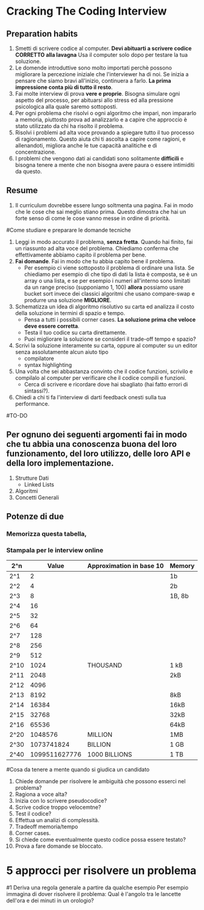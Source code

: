 # Cracking The Coding Interview


## Preparation habits

1.  Smetti di scrivere codice al computer. **Devi abituarti a scrivere codice CORRETTO alla lavagna** Usa il computer solo dopo per testare la tua soluzione. 
2. Le domende introduttive sono molto importati perchè possono migliorare la percezione iniziale che  l'interviewer ha di noi. Se inizia a pensare che siamo bravi all'inizio, continuera a farlo. **La prima impressione conta più di tutto il resto**.
3. Fai molte interview di prova **vere e proprie**. Bisogna simulare ogni aspetto del processo, per abituarsi allo stress ed alla pressione psicologica alla quale saremo sottoposti.
4. Per ogni problema che risolvi o ogni algoritmo che impari, non impararlo a memoria, piuttosto prova ad analizzarlo e a capire che approccio è stato utilizzato da chi ha risolto il problema.
5. Risolvi i problemi ad alta voce provando a spiegare tutto il tuo processo di ragionamento. Questo aiuta chi ti ascolta a capire come ragioni, e allenandoti, migliora anche le tue capacità analitiche e di concentrazione.
6. I problemi che vengono dati ai candidati sono solitamente **difficili** e bisogna tenere a mente che non bisogna avere paura o essere intimiditi da questo. 


## Resume 
1. Il curriculum dovrebbe essere lungo soltmenta una pagina. Fai in modo che le cose che sai meglio stiano prima. Questo dimostra che hai un forte senso di come le cose vanno messe in ordine di priorità.


#Come studiare e preparare le domande tecniche

1. Leggi in modo accurato il problema, **senza fretta**. Quando hai finito, fai un riassunto ad alta voce del problema. Chiediamo conferma che effettivamente abbiamo capito il problema per bene.
2. **Fai domande**. Fai in modo che tu abbia capito bene il problema.
	- Per esempio ci viene sottoposto il problema di ordinare una lista.
	Se chiediamo per esempio di che tipo di dati la lista è composta, se è un array o una lista, e se per esempio i numeri all'interno sono limitati da un range preciso (supponiamo 1, 100) **allora** possiamo usare bucket sort invece dei classici algoritmi che usano compare-swap e produrre una soluzione **MIGLIORE**.
3. Schematizza un idea di algoritmo risolutivo su carta ed analizza il costo della soluzione in termini di spazio e tempo. 
	- Pensa a tutti i possibili corner cases. **La soluzione prima che veloce deve essere corretta**.
	- Testa il tuo codice su carta direttamente.
	- Puoi migliorare la soluzione se consideri il trade-off tempo e spazio?
4. Scrivi la soluzione interamente su carta, oppure al computer su un editor senza assolutamente alcun aiuto tipo 
	-  compilatore
	- syntax highlighting
5. Una volta che sei abbastanza convinto che il codice funzioni, scrivilo e compilalo al computer per verificare che il codice compili e funzioni.
	- Cerca di scrivere e ricordare dove hai sbagliato (hai fatto errori di sintassi?).
6. Chiedi a chi ti fa l'interview di darti feedback onesti sulla tua performance.

	
#TO-DO
## Per ognuno dei seguenti argomenti fai in modo che tu abbia una conoscenza buona del loro funzionamento, del loro utilizzo, delle loro API e della loro implementazione. 
1. Strutture Dati
	- Linked Lists 
2. Algoritmi
3. Concetti Generali

## Potenze di due
### Memorizza questa tabella, 
### Stampala per le interview online


| 2^n | Value | Approximation in base 10 | Memory |
|-------|---------|-----------------------------------|------------|
| 2^1 |  2 |  |  1b |
| 2^2 |  4 |  |   2b |
| 2^3 |  8 |  |  1B, 8b |
| 2^4 |  16 |  | 
| 2^5 |  32 |  |   |
| 2^6 |  64 |  |   |
| 2^7 |  128 |  |   |
| 2^8 |  256 |  |   |
| 2^9 |  512 |  |   |
| 2^10 |  1024 |  THOUSAND |  1 kB |
| 2^11 |  2048 |  | 2kB  |
| 2^12 |  4096 |  |   |
| 2^13 |  8192 |  |  8kB |
| 2^14 |  16384 |  |  16kB | 
| 2^15 |  32768 |  | 32kB |
| 2^16 |  65536 |  |  64kB |
| 2^20 |  1048576 | MILLION |  1MB |
| 2^30 |  1073741824 | BILLION | 1 GB |
| 2^40 |  1099511627776 | 1000 BILLIONS | 1 TB |




#Cosa da tenere a mente quando si giudica un candidato
1. Chiede domande per risolvere le ambiguità che possono esserci nel problema?
2. Ragiona a voce alta?
3. Inizia con lo scrivere pseudocodice?
4. Scrive codice troppo velocemtne?
5. Test il codice?
6. Effettua un analizi di complessità.
7. Tradeoff memoria/tempo
8. Corner cases.
9. Si chiede come eventualmente questo codice possa essere testato?
10. Prova a fare domande se bloccato.
 


# 5 approcci per risolvere un problema
#1 Deriva una regola generale a partire da qualche esempio
Per esempio immagina di dover risolvere il problema: Qual è l'angolo tra le lancette dell'ora e dei minuti in un orologio?











